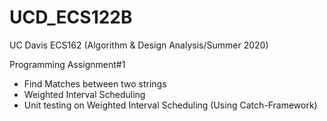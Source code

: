 # UCD_ECS122B
UC Davis ECS162 (Algorithm &amp; Design Analysis/Summer 2020)

Programming Assignment#1
- Find Matches between two strings
- Weighted Interval Scheduling
- Unit testing on Weighted Interval Scheduling (Using Catch-Framework)
